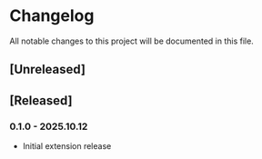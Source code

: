 # Changelog

All notable changes to this project will be documented in this file.

## [Unreleased]

## [Released]

### 0.1.0 - 2025.10.12

- Initial extension release
